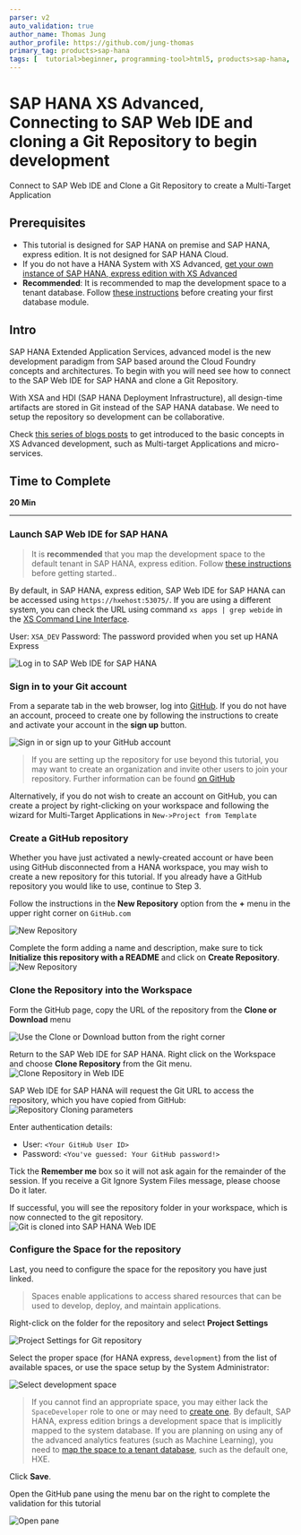 ```yaml
---
parser: v2
auto_validation: true
author_name: Thomas Jung
author_profile: https://github.com/jung-thomas
primary_tag: products>sap-hana
tags: [  tutorial>beginner, programming-tool>html5, products>sap-hana, products>sap-web-ide ]
---
```


# SAP HANA XS Advanced, Connecting to SAP Web IDE and cloning a Git Repository to begin development
<!-- description --> Connect to SAP Web IDE and Clone a Git Repository to create a Multi-Target Application

## Prerequisites  
  - This tutorial is designed for SAP HANA on premise and SAP HANA, express edition. It is not designed for SAP HANA Cloud.
  - If you do not have a HANA System with XS Advanced, [get your own instance of SAP HANA, express edition with XS Advanced](https://developers.sap.com/topics/hana.html)
  - **Recommended**: It is recommended to map the development space to a tenant database. Follow [these instructions](xsa-tenant-db-space) before creating your first database module.


## Intro
SAP HANA Extended Application Services, advanced model is the new development paradigm from SAP based around the Cloud Foundry concepts and architectures.
To begin with you will need see how to connect to the SAP Web IDE for SAP HANA and clone a Git Repository.

With XSA and HDI (SAP HANA Deployment Infrastructure), all design-time artifacts are stored in Git instead of the SAP HANA database. We need to setup the repository so development can be collaborative.

Check [this series of blogs posts](https://blogs.sap.com/2017/09/04/xs-advanced-for-not-so-dummies/) to get introduced to the basic concepts in XS Advanced development, such as Multi-target Applications and micro-services.
## Time to Complete
**20 Min**

---

### Launch SAP Web IDE for SAP HANA


> It is **recommended** that you map the development space to the default tenant in SAP HANA, express edition. Follow [these instructions](xsa-tenant-db-space) before getting started..

By default, in SAP HANA, express edition, SAP Web IDE for SAP HANA can be accessed using `https://hxehost:53075/`. If you are using a different system, you can check the URL using command `xs apps | grep webide` in the [XS Command Line Interface](https://help.sap.com/viewer/4505d0bdaf4948449b7f7379d24d0f0d/latest/en-US/addd59069e6f444ca6ccc064d131feec.html).

User: `XSA_DEV`
Password: The password provided when you set up HANA Express

![Log in to SAP Web IDE for SAP HANA](1.png)



### Sign in to your Git account


From a separate tab in the web browser, log into [GitHub](https://GitHub.com). If you do not have an account, proceed to create one by following the instructions to create and activate your account in the **sign up** button.

![Sign in or sign up to your GitHub account](1_git.png)

> If you are setting up the repository for use beyond this tutorial, you may want to create an organization and invite other users to join your repository. Further information can be found [on GitHub](https://help.github.com/articles/creating-a-new-repository/)

Alternatively, if you do not wish to create an account on GitHub, you can create a project by right-clicking on your workspace and following the wizard for Multi-Target Applications in `New->Project from Template`


### Create a GitHub repository


Whether you have just activated a newly-created account or have been using GitHub disconnected from a HANA workspace, you may wish to create a new repository for this tutorial. If you already have a  GitHub repository you would like to use, continue to Step 3.

Follow the instructions in the **New Repository** option from the **+** menu in the upper right corner on `GitHub.com`

![New Repository](2.png)

Complete the form adding a name and description, make sure to tick **Initialize this repository with a README** and click on **Create Repository**.
![New Repository](3.png)



### Clone the Repository into the Workspace


Form the GitHub page, copy the URL of the repository from the **Clone or Download** menu

![Use the Clone or Download button from the right corner](3_1.png)

Return to the SAP Web IDE for SAP HANA. Right click on the Workspace and choose **Clone Repository** from the Git menu.
![Clone Repository in Web IDE](4.png)

SAP Web IDE for SAP HANA will request the Git URL to access the repository, which you have copied from GitHub:
![Repository Cloning parameters](4_2.png)

Enter authentication details:
- User:  `<Your GitHub User ID>`
- Password:  `<You've guessed: Your GitHub password!>`

Tick the **Remember me** box so it will not ask again for the remainder of the session. If you receive a Git Ignore System Files message, please choose Do it later.

If successful, you will see the repository folder in your workspace, which is now connected to the git repository.
![Git is cloned into SAP HANA Web IDE](4_3.png)



### Configure the Space for the repository


Last, you need to configure the space for the repository you have just linked.

>Spaces enable applications to access shared resources that can be used to develop, deploy, and maintain applications.

Right-click on the folder for the repository and select **Project Settings**

![Project Settings for Git repository](5.png)

Select the proper space (for HANA express, `development`) from the list of available spaces, or use the space setup by the System Administrator:

![Select development space](6.png)

> If you cannot find an appropriate space, you may either lack the `SpaceDeveloper` role to one or may need to [create one](xsa-setup-new-space). By default, SAP HANA, express edition brings a development space that is implicitly mapped to the system database. If you are planning on using any of the advanced analytics features (such as Machine Learning), you need to [map the space to a tenant database](xsa-tenant-db-space), such as the default one, HXE.

Click **Save**.

Open the GitHub pane using the menu bar on the right to complete the validation for this tutorial

![Open pane](git.png)


